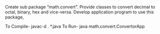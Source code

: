 Create sub package “math.convert”. Provide classes to convert decimal to octal, binary, hex
and vice-versa. Develop application program to use this package,

To Compile- javac-d . *.java
To Run- java math.convert.ConvertorApp
